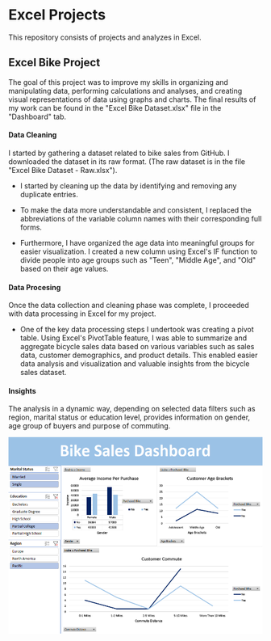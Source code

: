 # Excel Projects 

This repository consists of projects and analyzes in Excel.



## Excel Bike Project

The goal of this project was to improve my skills in organizing and manipulating data, performing calculations and analyses, and creating visual representations of data using graphs and charts. The final results of my work can be found in the "Excel Bike Dataset.xlsx" file in the "Dashboard" tab.

#### Data Cleaning 

I started by gathering a dataset related to bike sales from GitHub. I downloaded the dataset in its raw format. (The raw dataset is in the file "Excel Bike Dataset - Raw.xlsx").

- I started by cleaning up the data by identifying and removing any duplicate entries.

- To make the data more understandable and consistent, I replaced the abbreviations of the variable column names with their corresponding full forms.

- Furthermore, I have organized the age data into meaningful groups for easier visualization. I created a new column using Excel's IF function to divide people into age groups such as "Teen", "Middle Age", and "Old" based on their age values.

#### Data Procesing 

Once the data collection and cleaning phase was complete, I proceeded with data processing in Excel for my project.

- One of the key data processing steps I undertook was creating a pivot table. Using Excel's PivotTable feature, I was able to summarize and aggregate bicycle sales data based on various variables such as sales data, customer demographics, and product details. This enabled easier data analysis and visualization and valuable insights from the bicycle sales dataset.

#### Insights 

The analysis in a dynamic way, depending on selected data filters such as region, marital status or education level, provides information on gender, age group of buyers and purpose of commuting.

![Alt text](/Bike.png?raw=true "")
